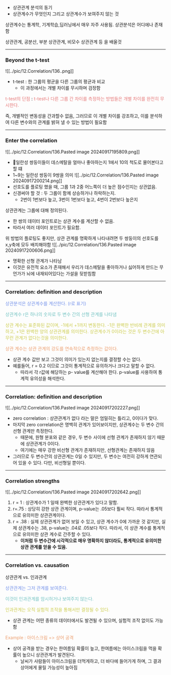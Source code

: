- 상관관계 분석의 동기
- 상관계수가 무엇인지 그리고 상관계수가 보여주지 않는 것

상관계수는 통계학, 기계학습,딥러닝에서 매우 자주 사용됨.
상관분석은 어디에나 존재함


상관관계, 공분산, 부분 상관관계, 비모수 상관관계 등 을 배울것

---
### Beyond the t-test
![[../pic/12.Correlation/136..png]]
- t-test : 한 그룹의 평균을 다른 그룹의 평균과 비교
	- 이 과정에서는 개별 차이를 무시하며 검정함

<span style="color:rgb(230, 122, 122)">t-test의 단점</span> :
<span style="color:rgb(230, 122, 122)">t-test나 다른 그룹 간 차이를 측정하는 방법들은 개별 차이를 완전히 무시한다.</span> 

즉, 개별적인 변동성을 간과할수 없음, 그러므로 이 개별 차이를 강조하고, 이를 분석하여 다른 변수와의 관계를 밝혀 낼 수 있는 방법이 필요함

---
### Enter the correlation
![[../pic/12.Correlation/136.Pasted image 20240917195809.png]]

- 일란성 쌍둥이들이 데스메탈을 얼마나 좋아하는지 1에서 10의 척도로 물어본다고 할 떄
- 1~9는 일란성 쌍둥이 9쌍을 의미
![[../pic/12.Correlation/136.Pasted image 20240917200214.png]]
- 선호도를 플로팅 했을 때, 그룹 1과 2중 어느쪽이 더 높은 점수인지는 상관없음.
- 신경써야 할 것 : 두 그룹이 함께 상승하거나 하락하는지. 
	- 2번이 1번보다 높고, 3번이 1번보다 높고, 4번이 2번보다 높은지

상관관계는 그룹에 대해 정의된다. 
- 한 쌍의 데이터 포인트로는 상관 계수를 계산할 수 없음.
- 따라서 여러 데이터 포인트가 필요함.

위 방법의 플로팅도 좋지만, 상관 관계를 명확하게 나타내려면 두 쌍둥이의 선호도를 x,y축에 모두 배치해야함
![[../pic/12.Correlation/136.Pasted image 20240917200606.png]]
- 명확한 선형 관계가 나타남
- 이것은 유전적 요소가 존재해서 우리가 데스메탈을 좋아하거나 싫어하게 만드는 무언가가 뇌에 내재되어있다는 가설을 뒷받침함

---
### Correlation: definition and description

<span style="color:rgb(118, 147, 234)"><span style="color:rgb(118, 147, 234)"></span>상관분석은 상관계수를 계산한다. (r로 표기)</span> 

<span style="color:rgb(116, 195, 194)">상관계수 r은 하나의 숫자로 두 변수 간의 선형 관계를 나타냄</span>

<span style="color:rgb(205, 205, 81)">상관 계수는 표준화된 값이며, -1에서 +1까지 변동한다. -1은 완벽한 반비례 관계를 의미하고, +1은 완벽한 양의 상관관계를 의미한다. 상관계수가 0이라는 것은 두 변수간에 아무런 관계가 없다는것을 의미한다. 
</span>

<span style="color:rgb(236, 158, 111)">상관 계수는 상관 관계의 강도를 연속적으로 측정하는 값이다.</span>
- 상관 계수 값만 보고 그것이 의미가 있는지 없는지를 결정할 수는 없다.
- 예를들어, r = 0.2 이므로 그것이 통계적으로 유의하거나 크다고 말할 수 없다.
	- 따라서 각 r값에 해당하는 p- value를 계산해야 한다. p-value를 사용하여 통계적 유의성을 해석한다.

---
### Correlation: definition and description
![[../pic/12.Correlation/136.Pasted image 20240917202227.png]]
- zero correlation : 상관관계가 없다 라는 말은 엄밀히는 틀리고, 0이다가 맞다.
- 마지막 zero correlation은 명백히 관계가 있어보이지만, 상관계수는 두 변수 간의 선형 관계만 측정한다. 
	- 때문에, 원형 분포와 같은 경우, 두 변수 사이에 선형 관계가 존재하지 않기 때문에 상관관계가 0이다.
	- 여기에는 매우 강한 비선형 관계가 존재하지만, 선형관계는 존재하지 않음
- 그러므로 두 변수간의 상관관계는 0일 수 있지만, 두 변수는 여전히 강하게 연관되어 있을 수 있다. 다만, 비선형일 뿐이다.

---
### Correlation strengths
![[../pic/12.Correlation/136.Pasted image 20240917202642.png]]

1.  r = 1 : 상관계수가 1 일때 완벽한 상관관계가 있다고 말함.
2. r=.75 : 상당히 강한 상관 관계이며, p-value는 .05보다 훨씨 작다. 따라서 통계적으로 유의미한 상관관계이다.
3. r = .38 : 실제 상관관계가 없어 보일 수 있고, 상관 계수가 0에 가까운 것 같지만, 실제 상관계수는 .38, p-value는 .04로 .05보다 작다.  따라서, 이 상관 계수를 통계적으로 유의미한 상관 계수로 간주할 수 있다.
	- **이처럼 두 변수간에 시각적으로 매우 명확하지 않더라도, 통계적으로 유의미한 상관 관계를 얻을 수 있음.**

---
### Correlation vs. causation
상관관계 vs. 인과관계

<span style="color:rgb(118, 147, 234)">상관관계는 그저 관계를 보여준다.</span>

<span style="color:rgb(116, 195, 194)">이것이 인과관계를 암시허거나 보여주지 않는다.</span>

<span style="color:rgb(205, 205, 81)">인과관계는 오직 실험적 조작을 통해서만 결정될 수 있다.</span>
- 상관 관계는 어떤 종류의 데이터에서도 발견될 수 있으며, 실험적 조작 없이도 가능함

<span style="color:rgb(236, 158, 111)">Example : 아이스크림 => 상어 공격</span> 
- 상어 공격을 받는 경우는 한여름일 확률이 높고, 한여름에는 아이스크림을 먹을 확률이 높으니 상관관계가 발견된다. 
	- 날씨가 사람들이 아이스크림을 더먹게하고, 더 바다에 들어가게 하며, 그 결과 상어에게 물릴 가능성이 높아짐